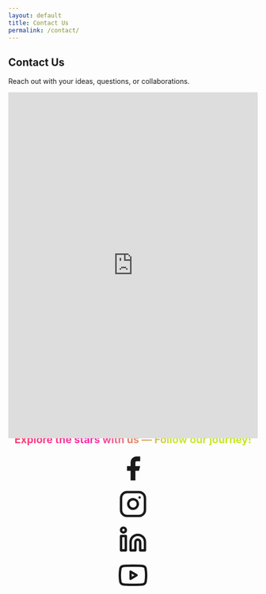 ```yaml
---
layout: default
title: Contact Us
permalink: /contact/
---
```

<section class="bg-[#0b1120] py-12 text-white">
  <div class="container mx-auto px-6 max-w-4xl">
    <h2 class="text-3xl font-bold mb-4 text-center">Contact Us</h2>
    <p class="text-center mb-6 text-gray-300">Reach out with your ideas, questions, or collaborations.</p>
<div class="bg-[#1c2541] rounded-lg p-4 shadow-lg">
   <div class="relative overflow-hidden" style="padding-top: 0; margin-bottom: -40px;">
  <iframe 
    src="https://docs.google.com/forms/d/e/1FAIpQLSfhBKeA7WvAJAV-4_WhAiDAdMI0ynvbVguZ6URvvcMHBqr4jw/viewform?embedded=true" 
    width="100%" 
    height="700" 
    frameborder="0" 
    marginheight="0" 
    marginwidth="0"
    style="display: block;">
    Loading…
  </iframe>
</div>
    </div>
  </div>
</section>
<section style="text-align: center; margin-top: -15px;" class="pt-2">
<style>
  .gradient-text {
    background: linear-gradient(90deg, #ff416c,rgb(255, 43, 174),rgb(200, 234, 50),rgb(197, 227, 23));
    -webkit-background-clip: text;
    -webkit-text-fill-color: transparent;
  }
</style>
<h1 class="text-2xl font-semibold mb-4 gradient-text">
  Explore the stars with us — Follow our journey!
</h1>
<div class="space-icons flex justify-center items-center ">
<!-- Facebook -->
<a href="https://www.facebook.com/ses-iitbh"
   target="_blank"
   rel="noopener noreferrer"
   class="social-icon text-white hover:text-[#004080] transition duration-300 transform hover:scale-110">
  <svg xmlns="http://www.w3.org/2000/svg"
       width="58" height="58"
       viewBox="0 0 24 24"
       fill="currentColor"
       stroke="none"
       aria-hidden="true">
    <path d="M18 2h-3a5 5 0 0 0-5 5v3H7v4h3v8h4v-8h3l1-4h-4V7a1 1 0 0 1 1-1h3z"></path>
  </svg>
</a>

<!-- Instagram (pink) -->
<a href="https://www.instagram.com/ses_iitbh/"
   target="_blank"
   rel="noopener noreferrer"
   class="social-icon text-white hover:text-pink-400 transition duration-300 transform hover:scale-110">
  <svg xmlns="http://www.w3.org/2000/svg"
       width="58" height="58"
       viewBox="0 0 24 24"
       fill="none"
       stroke="currentColor"
       stroke-width="2"
       stroke-linecap="round"
       stroke-linejoin="round"
       class="lucide lucide-instagram">
    <rect width="20" height="20" x="2" y="2" rx="5" ry="5"></rect>
    <path d="M16 11.37A4 4 0 1 1 12.63 8 4 4 0 0 1 16 11.37z"></path>
    <line x1="17.5" y1="6.5" x2="17.51" y2="6.5"></line>
  </svg>
</a>

<!-- LinkedIn (blue) -->
<a href="https://www.linkedin.com/company/space-exploration-society-iitbh/about/"
   target="_blank"
   rel="noopener noreferrer"
   class="social-icon text-white hover:text-[#0077b5] transition duration-300 transform hover:scale-110">
  <svg xmlns="http://www.w3.org/2000/svg"
       width="58" height="58"
       viewBox="0 0 24 24"
       fill="none"
       stroke="currentColor"
       stroke-width="2"
       stroke-linecap="round"
       stroke-linejoin="round"
       class="lucide lucide-linkedin">
    <path d="M16 8a6 6 0 0 1 6 6v7h-4v-7a2 2 0 0 0-2-2 2 2 0 0 0-2 2v7h-4v-7a6 6 0 0 1 6-6z"></path>
    <rect width="4" height="12" x="2" y="9"></rect>
    <circle cx="4" cy="4" r="2"></circle>
  </svg>
</a>

<!-- YouTube (red) -->
<a href="https://www.youtube.com/@spaceexplorationsocietyiit864/featured"
   target="_blank"
   rel="noopener noreferrer"
   class="social-icon text-white hover:text-red-600 transition duration-300 transform hover:scale-110">
  <svg xmlns="http://www.w3.org/2000/svg"
       width="58" height="58"
       viewBox="0 0 24 24"
       fill="none"
       stroke="currentColor"
       stroke-width="2"
       stroke-linecap="round"
       stroke-linejoin="round"
       class="lucide lucide-youtube">
    <path d="M22.54 6.42a2.78 2.78 0 0 0-1.95-2C18.88 4 12 4 12 4s-6.88 0-8.59.42a2.78 2.78 0 0 0-1.95 2 29.94 29.94 0 0 0-.46 5.58 29.94 29.94 0 0 0 .46 5.58 2.78 2.78 0 0 0 1.95 2C5.12 20 12 20 12 20s6.88 0 8.59-.42a2.78 2.78 0 0 0 1.95-2c.3-1.84.46-3.73.46-5.58s-.16-3.74-.46-5.58z"></path>
    <polygon points="10 15 15 12 10 9 10 15"></polygon>
  </svg>
</a>
